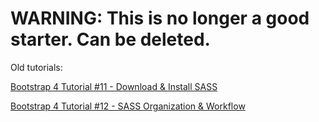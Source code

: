 # WARNING: This is no longer a good starter. Can be deleted.

Old tutorials:

[Bootstrap 4 Tutorial #11 - Download & Install SASS](https://www.youtube.com/watch?v=pZD2casdkXM&index=11&list=PLUoqTnNH-2XyNhhLuYrrmrmV46jVw6RHF)

[Bootstrap 4 Tutorial #12 - SASS Organization & Workflow](https://www.youtube.com/watch?v=iYNgxQ9IWnI&list=PLUoqTnNH-2XyNhhLuYrrmrmV46jVw6RHF&index=12)
